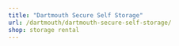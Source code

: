 ```yaml
---
title: "Dartmouth Secure Self Storage"
url: /dartmouth/dartmouth-secure-self-storage/
shop: storage rental
---
```

